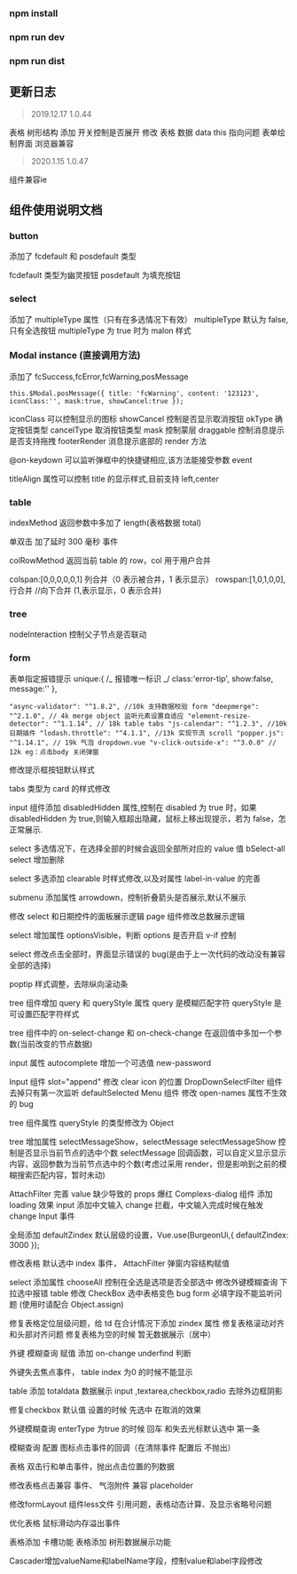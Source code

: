 ### npm install

### npm run dev

### npm run dist


## 更新日志


> 2019.12.17 1.0.44

表格 树形结构 添加 开关控制是否展开
修改 表格 数据 data this 指向问题
表单绘制界面 浏览器兼容

> 2020.1.15 1.0.47

组件兼容ie


## 组件使用说明文档


### button

添加了 fcdefault 和 posdefault 类型

fcdefault 类型为幽灵按钮
posdefault 为填充按钮

### select

添加了 multipleType 属性（只有在多选情况下有效）
multipleType 默认为 false,只有全选按钮
multipleType 为 true 时为 malon 样式

### Modal instance (直接调用方法)

添加了 fcSuccess,fcError,fcWarning,posMessage

`this.$Modal.posMessage({ title: 'fcWarning', content: '123123', iconClass:'', mask:true, showCancel:true });`

iconClass 可以控制显示的图标
showCancel 控制是否显示取消按钮
okType 确定按钮类型
cancelType 取消按钮类型
mask 控制蒙层
draggable 控制消息提示是否支持拖拽
footerRender 消息提示底部的 render 方法

@on-keydown 可以监听弹框中的快捷键相应,该方法能接受参数 event

titleAlign 属性可以控制 title 的显示样式,目前支持 left,center

### table

indexMethod 返回参数中多加了 length(表格数据 total)

单双击 加了延时 300 毫秒 事件

colRowMethod 返回当前 table 的 row，col 用于用户合并

colspan:[0,0,0,0,0,1] 列合并（0 表示被合并，1 表示显示）
rowspan:[1,0,1,0,0], 行合并 //向下合并 (1,表示显示，0 表示合并)

### tree

nodeInteraction 控制父子节点是否联动

### form

表单指定报错提示
unique:{ /_ 报错唯一标识 _/
class:'error-tip',
show:false,
message:''
},

`"async-validator": "^1.8.2", //10k 支持数据校验 form "deepmerge": "^2.1.0", // 4k merge object 监听元素设置自适应 "element-resize-detector": "^1.1.14", // 18k table tabs "js-calendar": "^1.2.3", //10k 日期插件 "lodash.throttle": "^4.1.1", //13k 实现节流 scroll "popper.js": "^1.14.1", // 19k 气泡 dropdown.vue "v-click-outside-x": "^3.0.0" // 12k eg：点击body 关闭弹窗`

<!-- 2019-02-25 -->

修改提示框按钮默认样式

<!-- 2019-02-27 -->

tabs 类型为 card 的样式修改

<!-- 2019-03-07 -->

input 组件添加 disabledHidden 属性,控制在 disabled 为 true 时，如果 disabledHidden 为 true,则输入框超出隐藏，鼠标上移出现提示，若为 false，怎正常展示.

<!-- 2019-03-14 -->

select 多选情况下，在选择全部的时候会返回全部所对应的 value 值 bSelect-all
select 增加删除

<!-- 2019-03-20 -->

select 多选添加 clearable 时样式修改,以及对属性 label-in-value 的完善

<!-- 2019-04-09 -->

submenu 添加属性 arrowdown，控制折叠箭头是否展示,默认不展示

<!-- 2019-04-10 -->

修改 select 和日期控件的面板展示逻辑
page 组件修改总数展示逻辑

<!-- 2019-04-16 -->

select 增加属性 optionsVisible，判断 options 是否开启 v-if 控制

<!-- 2019-04-22 -->

select 修改点击全部时，界面显示错误的 bug(是由于上一次代码的改动没有兼容全部的选择)

<!-- 2019-04-23 -->

poptip 样式调整，去除纵向滚动条

<!-- 2019-04-25 -->

tree 组件增加 query 和 queryStyle 属性
query 是模糊匹配字符
queryStyle 是可设置匹配字符样式

<!-- 2019-04-26 -->

tree 组件中的 on-select-change 和 on-check-change 在返回值中多加一个参数(当前改变的节点数据)

input 属性 autocomplete 增加一个可选值 new-password

<!-- 2019-04-28 -->

Input 组件 slot="append" 修改 clear icon 的位置
DropDownSelectFilter 组件去掉只有第一次监听 defaultSelected
Menu 组件 修改 open-names 属性不生效的 bug

<!-- 2019-04-29 -->

tree 组件属性 queryStyle 的类型修改为 Object

<!-- 2019-05-05 -->

tree 增加属性 selectMessageShow，selectMessage
selectMessageShow 控制是否显示当前节点的选中个数
selectMessage 回调函数，可以自定义显示显示内容，返回参数为当前节点选中的个数(考虑过采用 render，但是影响到之前的模糊搜索匹配内容，暂时未动)

<!-- 2019-05-16 -->

AttachFilter 完善 value 缺少导致的 props 爆红
Complexs-dialog 组件 添加 loading 效果
input 添加中文输入 change 拦截，中文输入完成时候在触发 change Input 事件

<!-- 2019-05-22 -->

全局添加 defaultZindex 默认层级的设置，Vue.use(BurgeonUi,{ defaultZindex: 3000 });

<!-- 2019-05-29 -->

修改表格 默认选中 index 事件， AttachFilter 弹窗内容结构赋值

<!-- 2019-05-30 -->

select 添加属性 chooseAll 控制在全选是选项是否全部选中
修改外键模糊查询 下拉选中报错
table 修改 CheckBox 选中表格变色 bug
form 必填字段不能监听问题 (使用时请配合 Object.assign)

<!-- 2019-06-03 -->

修复表格定位层级问题，给 td 在合计情况下添加 zindex 属性
修复表格滚动对齐和头部对齐问题
修复表格为空的时候 暂无数据展示（居中）

<!-- 2019-06-10 -->

外键 模糊查询 赋值 添加 on-change underfind 判断
<!-- 2019-06-17 -->
外键失去焦点事件，
table index 为0  的时候不能显示

<!-- 2019-06-20  -->
table 添加 totaldata  数据展示
input ,textarea,checkbox,radio 去除外边框阴影
<!-- 2019-06-24  -->
修复checkbox 默认值 设置的时候 先选中 在取消的效果
<!-- 7.2 -->
外键模糊查询 enterType 为true 的时候 回车 和失去光标默认选中 第一条
<!-- 7.4 -->
模糊查询 配置 图标点击事件的回调（在清除事件 配置后 不抛出）
<!-- 7.16 -->
表格 双击行和单击事件，抛出点击位置的列数据
<!-- 9.29 -->
修改表格点击兼容 事件、 气泡附件 兼容 placeholder
<!-- 10.30 -->
修改formLayout 组件less文件 引用问题，表格动态计算、及显示省略号问题
<!-- 11/22 -->
优化表格 鼠标滑动内存溢出事件
<!-- 12/3 -->
表格添加 卡槽功能
表格添加 树形数据展示功能

<!-- 7/14 -->
Cascader增加valueName和labelName字段，控制value和label字段修改
